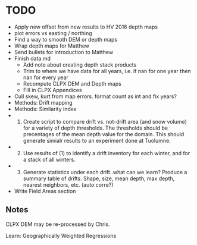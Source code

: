# TODO

-   Apply new offset from new results to HV 2016 depth maps
- plot errors vs easting / northing
-   Find a way to smooth DEM or depth maps
-   Wrap depth maps for Matthew
-   Send bullets for introduction to Matthew
-   Finish data.md
    -   Add note about creating depth stack products
      - Trim to where we have data for all years, i.e. if nan for one year then nan for every year
    - Recompute CLPX DEM and Depth maps
    - Fill in CLPX Appendices
- Cull skew, kurt from map errors. format count as int and fix years?
-   Methods: Drift mapping
-   Methods: Similarity index
- 1. Create script to compare drift vs. not-drift area (and snow volume) for a variety of depth thresholds. The thresholds should be precentages of the mean depth value for the domain. This should generate simialr results to an experiment done at Tuolumne.
- 2. Use results of (1) to identify a drift inventory for each winter, and for a stack of all winters.
- 3. Generate statistics under each drift..what can we learn? Produce a summary table of drifts. Shape, size, mean depth, max depth, nearest neighbors, etc. (auto corre?)
-   Write Field Areas section

## Notes
CLPX DEM may be re-processed by Chris.

Learn: Geographically Weighted Regressions

